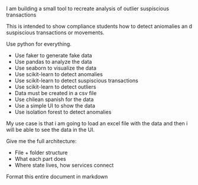 
I am building a small tool to recreate analysis of outlier suspiscious transactions

This is intended to show compliance students how to detect aniomalies an d suspiscious transactions or movements.

Use python for everything.

- Use faker to generate fake data
- Use pandas to analyze the data
- Use seaborn to visualize the data
- Use scikit-learn to detect anomalies
- Use scikit-learn to detect suspiscious transactions
- Use scikit-learn to detect outliers
- Data must be created in a csv file
- Use chilean spanish for the data
- Use a simple UI to show the data
- Use isolation forest to detect anomalies


My use case is that i am going to load an excel file with the data and then i will be able to see the data in the UI.

Give me the full architecture:
 - File + folder structure
 - What each part does
 - Where state lives, how services connect
 
  Format this entire document in markdown   